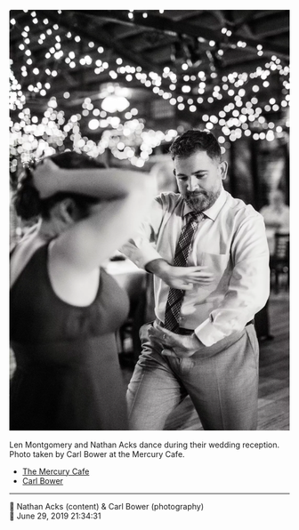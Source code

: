 ![Len Montgomery and Nathan Acks dance](assets/3c1b6d848b9c41646a272b91e3ed9f6b.webp)

Len Montgomery and Nathan Acks dance during their wedding reception. Photo taken by Carl Bower at the Mercury Cafe.

* [The Mercury Cafe](http://mercurycafe.com)
* [Carl Bower](https://carlbowerphotos.com)

- - - -

<span aria-hidden="true">👥</span> Nathan Acks (content) & Carl Bower (photography)  
<span aria-hidden="true">📅</span> June 29, 2019 21:34:31
